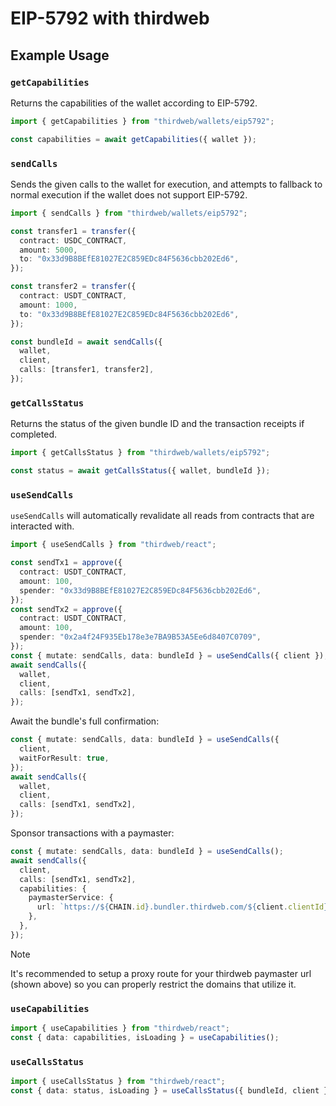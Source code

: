 # EIP-5792 with thirdweb

## Example Usage

### `getCapabilities`

Returns the capabilities of the wallet according to EIP-5792.

```ts
import { getCapabilities } from "thirdweb/wallets/eip5792";

const capabilities = await getCapabilities({ wallet });
```

### `sendCalls`

Sends the given calls to the wallet for execution, and attempts to fallback to normal execution if the wallet does not support EIP-5792.

```ts
import { sendCalls } from "thirdweb/wallets/eip5792";

const transfer1 = transfer({
  contract: USDC_CONTRACT,
  amount: 5000,
  to: "0x33d9B8BEfE81027E2C859EDc84F5636cbb202Ed6",
});

const transfer2 = transfer({
  contract: USDT_CONTRACT,
  amount: 1000,
  to: "0x33d9B8BEfE81027E2C859EDc84F5636cbb202Ed6",
});

const bundleId = await sendCalls({
  wallet,
  client,
  calls: [transfer1, transfer2],
});
```

### `getCallsStatus`

Returns the status of the given bundle ID and the transaction receipts if completed.

```ts
import { getCallsStatus } from "thirdweb/wallets/eip5792";

const status = await getCallsStatus({ wallet, bundleId });
```

### `useSendCalls`
`useSendCalls` will automatically revalidate all reads from contracts that are interacted with.

```ts
import { useSendCalls } from "thirdweb/react";

const sendTx1 = approve({
  contract: USDT_CONTRACT,
  amount: 100,
  spender: "0x33d9B8BEfE81027E2C859EDc84F5636cbb202Ed6",
});
const sendTx2 = approve({
  contract: USDT_CONTRACT,
  amount: 100,
  spender: "0x2a4f24F935Eb178e3e7BA9B53A5Ee6d8407C0709",
});
const { mutate: sendCalls, data: bundleId } = useSendCalls({ client });
await sendCalls({
  wallet,
  client,
  calls: [sendTx1, sendTx2],
});
```

Await the bundle's full confirmation:

```ts
const { mutate: sendCalls, data: bundleId } = useSendCalls({
  client,
  waitForResult: true,
});
await sendCalls({
  wallet,
  client,
  calls: [sendTx1, sendTx2],
});
```

Sponsor transactions with a paymaster:

```ts
const { mutate: sendCalls, data: bundleId } = useSendCalls();
await sendCalls({
  client,
  calls: [sendTx1, sendTx2],
  capabilities: {
    paymasterService: {
      url: `https://${CHAIN.id}.bundler.thirdweb.com/${client.clientId}`,
    },
  },
});
```
> [!NOTE]
> It's recommended to setup a proxy route for your thirdweb paymaster url (shown above) so you can properly restrict the domains that utilize it.

### `useCapabilities`

```ts
import { useCapabilities } from "thirdweb/react";
const { data: capabilities, isLoading } = useCapabilities();
```
### `useCallsStatus`
```ts
import { useCallsStatus } from "thirdweb/react";
const { data: status, isLoading } = useCallsStatus({ bundleId, client });
```

